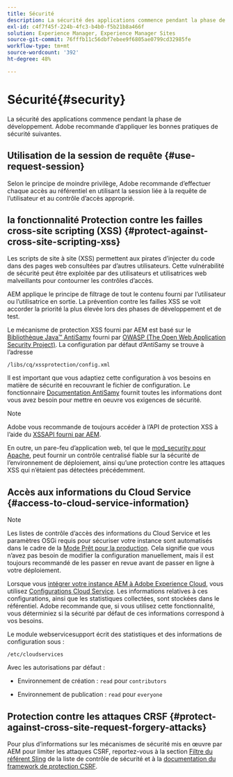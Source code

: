 ```yaml
---
title: Sécurité
description: La sécurité des applications commence pendant la phase de développement.
exl-id: c4f7f45f-224b-4fc3-b4b0-f5b21b8a466f
solution: Experience Manager, Experience Manager Sites
source-git-commit: 76fffb11c56dbf7ebee9f6805ae0799cd32985fe
workflow-type: tm+mt
source-wordcount: '392'
ht-degree: 48%

---
```


# Sécurité{#security}

La sécurité des applications commence pendant la phase de développement. Adobe recommande d’appliquer les bonnes pratiques de sécurité suivantes.

## Utilisation de la session de requête {#use-request-session}

Selon le principe de moindre privilège, Adobe recommande d’effectuer chaque accès au référentiel en utilisant la session liée à la requête de l’utilisateur et au contrôle d’accès approprié.

## la fonctionnalité Protection contre les failles cross-site scripting (XSS) {#protect-against-cross-site-scripting-xss}

Les scripts de site à site (XSS) permettent aux pirates d’injecter du code dans des pages web consultées par d’autres utilisateurs. Cette vulnérabilité de sécurité peut être exploitée par des utilisateurs et utilisatrices web malveillants pour contourner les contrôles d’accès.

AEM applique le principe de filtrage de tout le contenu fourni par l’utilisateur ou l’utilisatrice en sortie. La prévention contre les failles XSS se voit accorder la priorité la plus élevée lors des phases de développement et de test.

Le mécanisme de protection XSS fourni par AEM est basé sur le [Bibliothèque Java™ AntiSamy](https://wiki.owasp.org/index.php/Category:OWASP_AntiSamy_Project) fourni par [OWASP (The Open Web Application Security Project)](https://owasp.org/). La configuration par défaut d’AntiSamy se trouve à l’adresse

`/libs/cq/xssprotection/config.xml`

Il est important que vous adaptiez cette configuration à vos besoins en matière de sécurité en recouvrant le fichier de configuration. Le fonctionnaire [Documentation AntiSamy](https://wiki.owasp.org/index.php/Category:OWASP_AntiSamy_Project) fournit toutes les informations dont vous avez besoin pour mettre en oeuvre vos exigences de sécurité.

>[!NOTE]
>
>Adobe vous recommande de toujours accéder à l’API de protection XSS à l’aide du [XSSAPI fourni par AEM](https://developer.adobe.com/experience-manager/reference-materials/6-5/javadoc/com/adobe/granite/xss/XSSAPI.html).

En outre, un pare-feu d’application web, tel que le [mod_security pour Apache](https://www.modsecurity.org), peut fournir un contrôle centralisé fiable sur la sécurité de l’environnement de déploiement, ainsi qu’une protection contre les attaques XSS qui n’étaient pas détectées précédemment.

## Accès aux informations du Cloud Service {#access-to-cloud-service-information}

>[!NOTE]
>
>Les listes de contrôle d’accès des informations du Cloud Service et les paramètres OSGi requis pour sécuriser votre instance sont automatisés dans le cadre de la [Mode Prêt pour la production](/help/sites-administering/production-ready.md). Cela signifie que vous n’avez pas besoin de modifier la configuration manuellement, mais il est toujours recommandé de les passer en revue avant de passer en ligne à votre déploiement.

Lorsque vous [intégrer votre instance AEM à Adobe Experience Cloud](/help/sites-administering/marketing-cloud.md), vous utilisez [Configurations Cloud Service](/help/sites-developing/extending-cloud-config.md). Les informations relatives à ces configurations, ainsi que les statistiques collectées, sont stockées dans le référentiel. Adobe recommande que, si vous utilisez cette fonctionnalité, vous déterminiez si la sécurité par défaut de ces informations correspond à vos besoins.

Le module webservicesupport écrit des statistiques et des informations de configuration sous :

`/etc/cloudservices`

Avec les autorisations par défaut :

* Environnement de création : `read` pour `contributors`

* Environnement de publication : `read` pour `everyone`

## Protection contre les attaques CRSF {#protect-against-cross-site-request-forgery-attacks}

Pour plus d’informations sur les mécanismes de sécurité mis en œuvre par AEM pour limiter les attaques CSRF, reportez-vous à la section [Filtre du référent Sling](/help/sites-administering/security-checklist.md#protect-against-cross-site-request-forgery) de la liste de contrôle de sécurité et à la [documentation du framework de protection CSRF](/help/sites-developing/csrf-protection.md).
